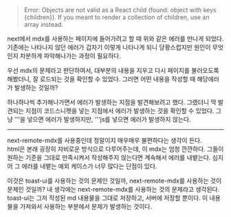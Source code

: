 > Error: Objects are not valid as a React child (found: object with keys {children}). If you meant to render a collection of children, use an array instead.

next에서 mdx를 사용하는 페이지에 들어가려고 할 때 위와 같은 에러를 만나게 되었다. 기존에는 나타나지 않던 에러가 갑자기 이렇게 나타나게 되니 당황스럽지만 원인이 무엇인지 차분하게 파악해나가는 과정이 필요하다. 

우선 mdx의 문제라고 판단하여서, 대부분의 내용을 지우고 다시 페이지를 불러오도록 해봤더니, 잘 로드되는 것을 확인할 수 있었다. 그러면 어떤 내용을 작성할 때 해당에러가 발생하는 것일까? 

하나하나씩 추가해나가면서 에러가 발생하는 지점을 발견해보려고 했다. 
그랬더니 딱 발견되는 지점이 코드스니펫을 넣는 지점에서 에러가 발생하는 것을 확인할 수 있었다. 
그냥 '''을 넣으면 에러가 발생하지만, '''js를 넣으면 에러가 발생하지 않는다. 

---
next-remote-mdx를 사용중인데 정말이지 매우매우 불편하다는 생각이 든다.  
html은 본래 굉장히 자비로운 방식으로 다루어주는데, 이 mdx는 엄청 깐깐하다. 그들이 원하는 기준을 그대로 만족시켜서 작성해주지 않는다면 계속해서 에러를 내뱉는다. 심지어 그 에러를 내뱉는 예외 케이스가 너무 많다는 단점이 있다. 

이것은 toast-ui를 사용하는 것의 문제인 것일까, next-remote-mdx를 사용하는 것이 문제인 것일까? 내 생각에는 next-remote-mdx를 사용하는 것의 문제라고 생각된다. toast-ui는 그저 작성된 md 내용물을 그대로 저장하고, 서버에 저장할 뿐이다. 이 내용물을 가져와서 사용하는 부분에서 문제가 발생하는 것이다. 
